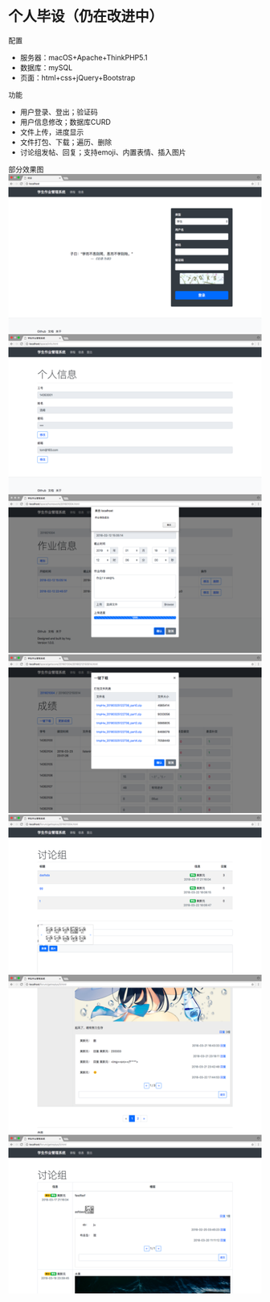 # 个人毕设（仍在改进中）

配置
* 服务器：macOS+Apache+ThinkPHP5.1
* 数据库：mySQL
* 页面：html+css+jQuery+Bootstrap

功能
* 用户登录、登出；验证码
* 用户信息修改；数据库CURD
* 文件上传，进度显示
* 文件打包、下载；遍历、删除
* 讨论组发帖、回复；支持emoji、内置表情、插入图片

部分效果图
![p1](./testshots/p1.png)
![p2](./testshots/p2.png)
![p3](./testshots/p3.png)
![p4](./testshots/p4.png)
![p5](./testshots/p5.png)
![p6](./testshots/p6.png)
![p7](./testshots/p7.png)
